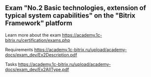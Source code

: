 ## Exam "No.2 Basic technologies, extension of typical system capabilities" on the "Bitrix Framework" platform

Learn more about the exam https://academy.1c-bitrix.ru/certification/exams.php

Requirements https://academy.1c-bitrix.ru/upload/academy-docs/exam_dev/Ex2Description.pdf

Tasks https://academy.1c-bitrix.ru/upload/academy-docs/exam_dev/Ex2AllType.pdf
